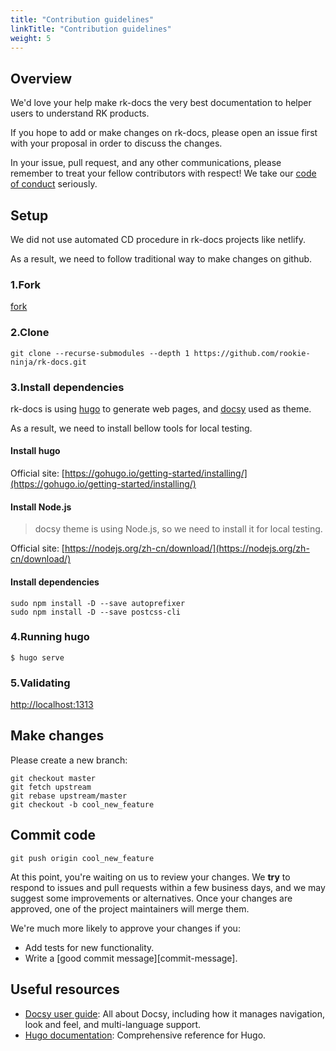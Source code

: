 ```yaml
---
title: "Contribution guidelines"
linkTitle: "Contribution guidelines"
weight: 5
---
```


## Overview
We'd love your help make rk-docs the very best documentation to helper users to understand RK products.

If you hope to add or make changes on rk-docs, please open an issue first with your proposal in order to discuss the changes.

In your issue, pull request, and any other communications, please remember to treat your fellow contributors with respect! We take our [code of conduct](/docs/contribution/code-of-conduct/) seriously.

## Setup
We did not use automated CD procedure in rk-docs projects like netlify.

As a result, we need to follow traditional way to make changes on github.

### 1.Fork
[fork](https://github.com/rookie-ninja/rk-docs/fork)

### 2.Clone
```
git clone --recurse-submodules --depth 1 https://github.com/rookie-ninja/rk-docs.git
```

### 3.Install dependencies
rk-docs is using [hugo](https://gohugo.io/) to generate web pages, and [docsy](https://github.com/google/docsy) used as theme.

As a result, we need to install bellow tools for local testing.

#### Install hugo
Official site: [https://gohugo.io/getting-started/installing/](https://gohugo.io/getting-started/installing/)

#### Install Node.js
> docsy theme is using Node.js, so we need to install it for local testing.

Official site: [https://nodejs.org/zh-cn/download/](https://nodejs.org/zh-cn/download/)

#### Install dependencies
```shell script
sudo npm install -D --save autoprefixer
sudo npm install -D --save postcss-cli
```

### 4.Running hugo
```shell script
$ hugo serve
```

### 5.Validating
[http://localhost:1313](http://localhost:1313)

## Make changes
Please create a new branch:

```
git checkout master
git fetch upstream
git rebase upstream/master
git checkout -b cool_new_feature
```

## Commit code
```
git push origin cool_new_feature
```

At this point, you're waiting on us to review your changes. We **try** to respond to issues and pull requests within a few business days, and we may suggest some improvements or alternatives. Once your changes are approved, one of the project maintainers will merge them.

We're much more likely to approve your changes if you:

- Add tests for new functionality.
- Write a [good commit message][commit-message].

## Useful resources
- [Docsy user guide](https://www.docsy.dev/docs/): All about Docsy, including how it manages navigation, look and feel, and multi-language support.
- [Hugo documentation](https://gohugo.io/documentation/): Comprehensive reference for Hugo.


